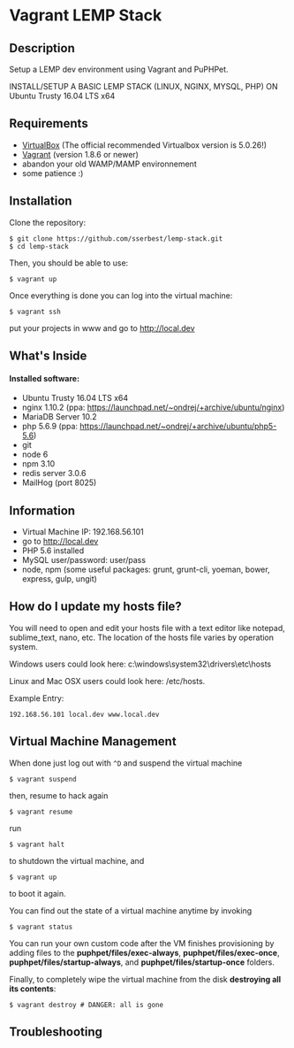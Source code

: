 Vagrant LEMP Stack
=================

Description
-----------

Setup a LEMP dev environment using Vagrant and PuPHPet.

INSTALL/SETUP A BASIC LEMP STACK (LINUX, NGINX, MYSQL, PHP) ON Ubuntu Trusty 16.04 LTS x64

Requirements
------------

* [VirtualBox](https://www.virtualbox.org) (The official recommended Virtualbox version is 5.0.26!)
* [Vagrant](http://vagrantup.com) (version 1.8.6 or newer)
* abandon your old WAMP/MAMP environnement 
* some patience :)

Installation
------------

Clone the repository:


	$ git clone https://github.com/sserbest/lemp-stack.git
	$ cd lemp-stack

Then, you should be able to use:


	$ vagrant up


Once everything is done you can log into the virtual machine:


	$ vagrant ssh

put your projects in www and go to http://local.dev


What's Inside
-----------

#### Installed software:


* Ubuntu Trusty 16.04 LTS x64
* nginx 1.10.2 (ppa: https://launchpad.net/~ondrej/+archive/ubuntu/nginx)
* MariaDB Server 10.2
* php 5.6.9 (ppa: https://launchpad.net/~ondrej/+archive/ubuntu/php5-5.6)
* git
* node 6
* npm 3.10
* redis server 3.0.6
* MailHog (port 8025)


Information
-----------

* Virtual Machine IP: 192.168.56.101
* go to http://local.dev
* PHP 5.6 installed
* MySQL user/password: user/pass
* node, npm (some useful packages: grunt, grunt-cli, yoeman, bower, express, gulp, ungit)


How do I update my hosts file?
------------------------------

You will need to open and edit your hosts file with a text editor like notepad, sublime_text, nano, etc. The location of the hosts file varies by operation system.

Windows users could look here: c:\windows\system32\drivers\etc\hosts

Linux and Mac OSX users could look here: /etc/hosts.

Example Entry: 
	
	192.168.56.101 local.dev www.local.dev


Virtual Machine Management
--------------------------

When done just log out with `^D` and suspend the virtual machine

	$ vagrant suspend


then, resume to hack again

	$ vagrant resume


run

	$ vagrant halt


to shutdown the virtual machine, and

	$ vagrant up


to boot it again.

You can find out the state of a virtual machine anytime by invoking

	$ vagrant status


You can run your own custom code after the VM finishes provisioning by adding files to the **puphpet/files/exec-always**, **puphpet/files/exec-once**, **puphpet/files/startup-always**, and **puphpet/files/startup-once** folders.

Finally, to completely wipe the virtual machine from the disk **destroying all its contents**:

	$ vagrant destroy # DANGER: all is gone



Troubleshooting
---------------

### 

